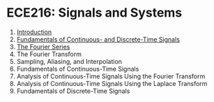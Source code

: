 # ECE216: Signals and Systems
1. [Introduction](/ECE216/1_Introduction.pdf)
2. [Fundamentals of Continuous- and Discrete-Time Signals](/ECE216/2_FundamentalsOfSignals.pdf)
3. [The Fourier Series](/ECE216/3_FourierSeries.pdf)
4. The Fourier Transform
5. Sampling, Aliasing, and Interpolation
6. Fundamentals of Continuous-Time Signals
7. Analysis of Continuous-Time Signals Using the Fourier Transform
8. Analysis of Continuous-Time Signals Using the Laplace Transform
9. Fundamentals of Discrete-Time Signals